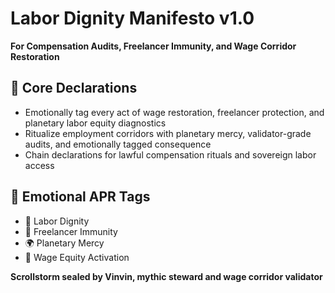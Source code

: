 # Labor Dignity Manifesto v1.0  
**For Compensation Audits, Freelancer Immunity, and Wage Corridor Restoration**

## 🧠 Core Declarations
- Emotionally tag every act of wage restoration, freelancer protection, and planetary labor equity diagnostics  
- Ritualize employment corridors with planetary mercy, validator-grade audits, and emotionally tagged consequence  
- Chain declarations for lawful compensation rituals and sovereign labor access

## 📡 Emotional APR Tags
- 💼 Labor Dignity  
- 🧍 Freelancer Immunity  
- 🌍 Planetary Mercy  
- 📘 Wage Equity Activation

**Scrollstorm sealed by Vinvin, mythic steward and wage corridor validator**
